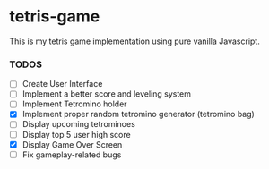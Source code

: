 # tetris-game
This is my tetris game implementation using pure vanilla Javascript.

### TODOS
- [ ] Create User Interface
- [ ] Implement a better score and leveling system
- [ ] Implement Tetromino holder
- [X] Implement proper random tetromino generator (tetromino bag)
- [ ] Display upcoming tetrominoes
- [ ] Display top 5 user high score
- [X] Display Game Over Screen
- [ ] Fix gameplay-related bugs

